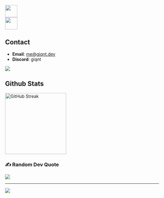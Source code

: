 <a href="https://skillicons.dev">
  <img height=40 src="https://skillicons.dev/icons?i=js,java,kotlin,python,html,css" />
  <br />
  <img height=40 src="https://skillicons.dev/icons?i=nginx,git,github,vscode,idea,mysql,redis" />
</a>

## Contact
- **Email**: me@giqnt.dev
- **Discord**: giqnt
<a href="https://discord.com/users/454927000490999809">
  <img src="https://lanyard.cnrad.dev/api/454927000490999809?showDisplayName=true&idleMessage=Doin'%20nothing%20special%20rn%20:P">
</a>

## Github Stats
<a href="https://git.io/streak-stats">
  <picture>
    <source
      srcset="https://streak-stats.demolab.com?user=giqnt&theme=tokyonight"
      media="(prefers-color-scheme: dark)"
    />
    <source
      srcset="https://streak-stats.demolab.com?user=giqnt"
      media="(prefers-color-scheme: light), (prefers-color-scheme: no-preference)"
    />
    <img height=200 alt="GitHub Streak" />
  </picture>
</a>

### ✍️ Random Dev Quote
![](https://quotes-github-readme.vercel.app/api?type=horizontal&theme=radical)

---
[![](https://visitcount.itsvg.in/api?id=Vinz986&icon=0&color=0)](https://visitcount.itsvg.in)

